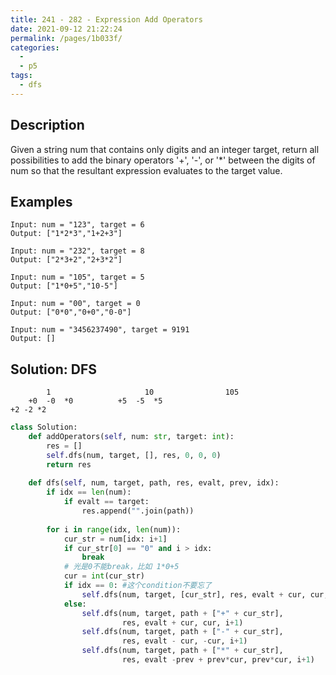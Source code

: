 ```yaml
---
title: 241 - 282 - Expression Add Operators
date: 2021-09-12 21:22:24
permalink: /pages/1b033f/
categories:
  - 
  - p5
tags:
  - dfs
---
```

## Description
Given a string num that contains only digits and an integer target, return all possibilities to add the binary operators '+', '-', or '*' between the digits of num so that the resultant expression evaluates to the target value.

## Examples
```
Input: num = "123", target = 6
Output: ["1*2*3","1+2+3"]

Input: num = "232", target = 8
Output: ["2*3+2","2+3*2"]

Input: num = "105", target = 5
Output: ["1*0+5","10-5"]

Input: num = "00", target = 0
Output: ["0*0","0+0","0-0"]

Input: num = "3456237490", target = 9191
Output: []
```

## Solution: DFS
```
        1                     10                105
    +0  -0  *0          +5  -5  *5                  
+2 -2 *2
```
```python
class Solution:
    def addOperators(self, num: str, target: int):
        res = []
        self.dfs(num, target, [], res, 0, 0, 0)
        return res  
        
    def dfs(self, num, target, path, res, evalt, prev, idx):
        if idx == len(num):
            if evalt == target:
                res.append("".join(path))
        
        for i in range(idx, len(num)):
            cur_str = num[idx: i+1]
            if cur_str[0] == "0" and i > idx:
                break
            # 光是0不能break，比如 1*0+5
            cur = int(cur_str)
            if idx == 0: #这个condition不要忘了
                self.dfs(num, target, [cur_str], res, evalt + cur, cur, i + 1)
            else:
                self.dfs(num, target, path + ["+" + cur_str], 
                         res, evalt + cur, cur, i+1)
                self.dfs(num, target, path + ["-" + cur_str], 
                         res, evalt - cur, -cur, i+1)
                self.dfs(num, target, path + ["*" + cur_str], 
                         res, evalt -prev + prev*cur, prev*cur, i+1)
```

